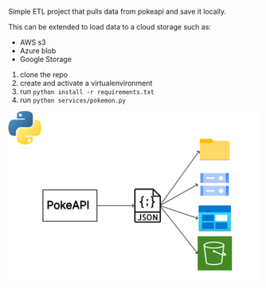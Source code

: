Simple ETL project that pulls data from pokeapi and save it locally.

This can be extended to load data to a cloud storage such as:
 - AWS s3
 - Azure blob
 - Google Storage

1. clone the repo
2. create and activate a virtualenvironment
3. run `python install -r requirements.txt`
4. run `python services/pokemon.py`

![alt text](diagram.png "Diagram")
